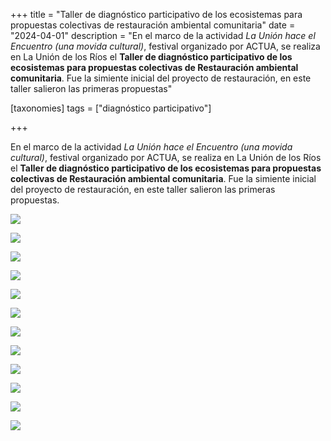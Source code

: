 +++
title = "Taller de diagnóstico participativo de los ecosistemas para propuestas colectivas de restauración ambiental comunitaria"
date = "2024-04-01"
description = "En el marco de la actividad *La Unión hace el Encuentro (una movida cultural)*, festival organizado por ACTUA, se realiza en La Unión de los Ríos el **Taller de diagnóstico participativo de los ecosistemas para propuestas colectivas de Restauración ambiental comunitaria**. Fue la simiente inicial del proyecto de restauración, en este taller salieron las primeras propuestas"

[taxonomies]
tags = ["diagnóstico participativo"]

+++

En el marco de la actividad *La Unión hace el Encuentro (una movida cultural)*, festival organizado por ACTUA, se realiza en La Unión de los Ríos el **Taller de diagnóstico participativo de los ecosistemas para propuestas colectivas de Restauración ambiental comunitaria**. Fue la simiente inicial del proyecto de restauración, en este taller salieron las primeras propuestas.

![](https://tierraunidaactiva.github.io/fotos/media/large/2024.04.01_diagnostico_participativo/00-taller_diagnostico.jpeg)

![](https://tierraunidaactiva.github.io/fotos/media/large/2024.04.01_diagnostico_participativo/uno.jpeg)

![](https://tierraunidaactiva.github.io/fotos/media/large/2024.04.01_diagnostico_participativo/dos.jpeg)

![](https://tierraunidaactiva.github.io/fotos/media/large/2024.04.01_diagnostico_participativo/tres.jpeg)

![](https://tierraunidaactiva.github.io/fotos/media/large/2024.04.01_diagnostico_participativo/cuatro.jpeg)

![](https://tierraunidaactiva.github.io/fotos/media/large/2024.04.01_diagnostico_participativo/cinco.jpeg)

![](https://tierraunidaactiva.github.io/fotos/media/large/2024.04.01_diagnostico_participativo/seis.jpeg)

![](https://tierraunidaactiva.github.io/fotos/media/large/2024.04.01_diagnostico_participativo/siete.jpeg)

![](https://tierraunidaactiva.github.io/fotos/media/large/2024.04.01_diagnostico_participativo/ocho.jpeg)

![](https://tierraunidaactiva.github.io/fotos/media/large/2024.04.01_diagnostico_participativo/nueve.jpeg)

![](https://tierraunidaactiva.github.io/fotos/media/large/2024.04.01_diagnostico_participativo/diez.jpeg)

![](https://tierraunidaactiva.github.io/fotos/media/large/2024.04.01_diagnostico_participativo/once.jpeg)
